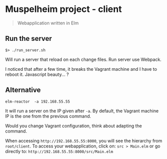 # Muspelheim project - client

> Webapplication written in Elm

## Run the server
```
$> ./run_server.sh
```

Will run a server that reload on each change files.
Run server use Webpack.

I noticed that after a few time, it breaks the Vagrant machine and I have to reboot it.
Javascript beauty... ?

## Alternative
```
elm-reactor  -a 192.168.55.55
```

It will run a server on the IP given after `-a`.
By default, the Vagrant machine IP is the one from the previous command.

Would you change Vagrant configuration, think about adapting the command.


When accessing `http://192.168.55.55:8000`, you will see the hierarchy from `root/client`.
To access your webapplication, click on: `src > Main.elm` or go directly to: `http://192.168.55.55:8000/src/Main.elm`
